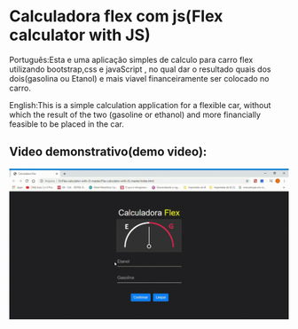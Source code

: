 # Calculadora flex com js(Flex calculator with JS)
Português:Esta e uma aplicação simples de calculo para carro flex utilizando bootstrap,css e javaScript , no qual dar o resultado quais dos dois(gasolina ou Etanol) e mais viavel financeiramente ser colocado no carro.

English:This is a simple calculation application for a flexible car, without which the result of the two (gasoline or ethanol) and more financially feasible to be placed in the car.

## Video demonstrativo(demo video):
![alt text](https://github.com/jhony2488/Flex-calculator-with-JS/blob/master/Calculadora-Flex.gif "Video demonstrativo")
